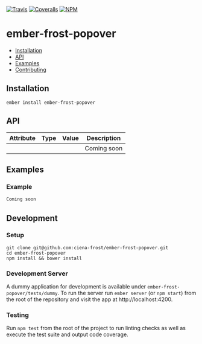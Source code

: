 [ci-img]: https://img.shields.io/travis/ciena-frost/ember-frost-popover.svg "Travis CI Build Status"
[ci-url]: https://travis-ci.org/ciena-frost/ember-frost-popover

[cov-img]: https://img.shields.io/coveralls/ciena-frost/ember-frost-popover.svg "Coveralls Code Coverage"
[cov-url]: https://coveralls.io/github/ciena-frost/ember-frost-popover

[npm-img]: https://img.shields.io/npm/v/ember-frost-popover.svg "NPM Version"
[npm-url]: https://www.npmjs.com/package/ember-frost-popover

[![Travis][ci-img]][ci-url] [![Coveralls][cov-img]][cov-url] [![NPM][npm-img]][npm-url]

# ember-frost-popover

 * [Installation](#Installation)
 * [API](#API)
 * [Examples](#Examples)
 * [Contributing](#Contributing)

## Installation
```
ember install ember-frost-popover
```

## API

| Attribute | Type | Value | Description |
| --------- | ---- | ----- | ----------- |
| ` ` | ` ` | ` ` | Coming soon |

## Examples

### Example
```handlebars
Coming soon
```

## Development
### Setup
```
git clone git@github.com:ciena-frost/ember-frost-popover.git
cd ember-frost-popover
npm install && bower install
```

### Development Server
A dummy application for development is available under `ember-frost-popover/tests/dummy`.
To run the server run `ember server` (or `npm start`) from the root of the repository and
visit the app at http://localhost:4200.

### Testing
Run `npm test` from the root of the project to run linting checks as well as execute the test suite
and output code coverage.
